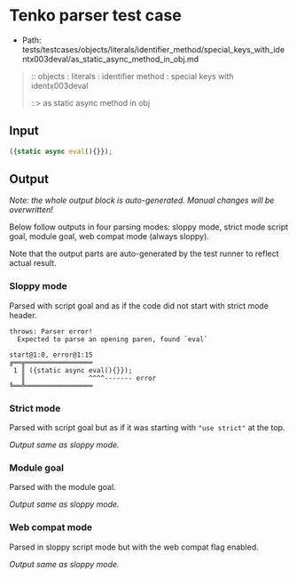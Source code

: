 # Tenko parser test case

- Path: tests/testcases/objects/literals/identifier_method/special_keys_with_identx003deval/as_static_async_method_in_obj.md

> :: objects : literals : identifier method : special keys with identx003deval
>
> ::> as static async method in obj

## Input

`````js
({static async eval(){}});
`````

## Output

_Note: the whole output block is auto-generated. Manual changes will be overwritten!_

Below follow outputs in four parsing modes: sloppy mode, strict mode script goal, module goal, web compat mode (always sloppy).

Note that the output parts are auto-generated by the test runner to reflect actual result.

### Sloppy mode

Parsed with script goal and as if the code did not start with strict mode header.

`````
throws: Parser error!
  Expected to parse an opening paren, found `eval`

start@1:0, error@1:15
╔══╦═════════════════
 1 ║ ({static async eval(){}});
   ║                ^^^^------- error
╚══╩═════════════════

`````

### Strict mode

Parsed with script goal but as if it was starting with `"use strict"` at the top.

_Output same as sloppy mode._

### Module goal

Parsed with the module goal.

_Output same as sloppy mode._

### Web compat mode

Parsed in sloppy script mode but with the web compat flag enabled.

_Output same as sloppy mode._
